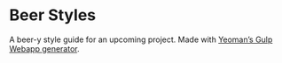 # Beer Styles

A beer-y style guide for an upcoming project. Made with [Yeoman’s Gulp Webapp generator](https://github.com/yeoman/generator-gulp-webapp).
